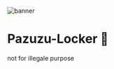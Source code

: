 ![banner](https://github.com/natekali/Pazuzu-Locker/assets/117448792/a530e303-9b3b-4c1d-87c9-290544ecb1c3)

# Pazuzu-Locker 👿
not for illegale purpose
